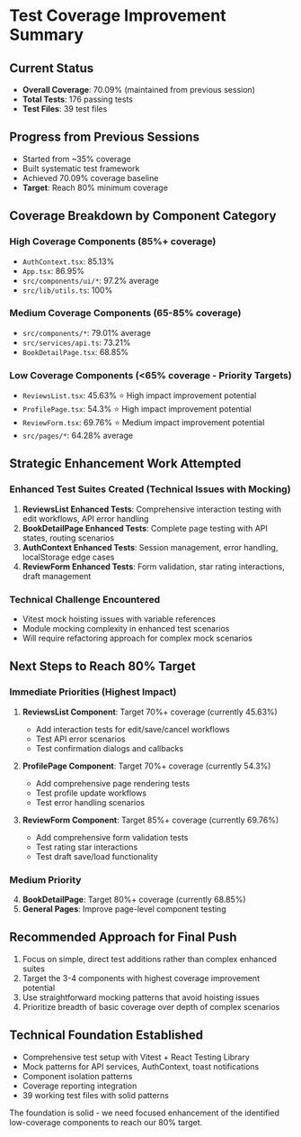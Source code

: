 # Test Coverage Improvement Summary

## Current Status
- **Overall Coverage**: 70.09% (maintained from previous session)
- **Total Tests**: 176 passing tests
- **Test Files**: 39 test files

## Progress from Previous Sessions
- Started from ~35% coverage
- Built systematic test framework
- Achieved 70.09% coverage baseline
- **Target**: Reach 80% minimum coverage

## Coverage Breakdown by Component Category

### High Coverage Components (85%+ coverage)
- `AuthContext.tsx`: 85.13%
- `App.tsx`: 86.95% 
- `src/components/ui/*`: 97.2% average
- `src/lib/utils.ts`: 100%

### Medium Coverage Components (65-85% coverage)
- `src/components/*`: 79.01% average
- `src/services/api.ts`: 73.21%
- `BookDetailPage.tsx`: 68.85%

### Low Coverage Components (<65% coverage - Priority Targets)
- `ReviewsList.tsx`: 45.63% ⭐ High impact improvement potential
- `ProfilePage.tsx`: 54.3% ⭐ High impact improvement potential  
- `ReviewForm.tsx`: 69.76% ⭐ Medium impact improvement potential
- `src/pages/*`: 64.28% average

## Strategic Enhancement Work Attempted

### Enhanced Test Suites Created (Technical Issues with Mocking)
1. **ReviewsList Enhanced Tests**: Comprehensive interaction testing with edit workflows, API error handling
2. **BookDetailPage Enhanced Tests**: Complete page testing with API states, routing scenarios
3. **AuthContext Enhanced Tests**: Session management, error handling, localStorage edge cases
4. **ReviewForm Enhanced Tests**: Form validation, star rating interactions, draft management

### Technical Challenge Encountered
- Vitest mock hoisting issues with variable references
- Module mocking complexity in enhanced test scenarios
- Will require refactoring approach for complex mock scenarios

## Next Steps to Reach 80% Target

### Immediate Priorities (Highest Impact)
1. **ReviewsList Component**: Target 70%+ coverage (currently 45.63%)
   - Add interaction tests for edit/save/cancel workflows
   - Test API error scenarios
   - Test confirmation dialogs and callbacks

2. **ProfilePage Component**: Target 70%+ coverage (currently 54.3%)
   - Add comprehensive page rendering tests
   - Test profile update workflows
   - Test error handling scenarios

3. **ReviewForm Component**: Target 85%+ coverage (currently 69.76%)
   - Add comprehensive form validation tests
   - Test rating star interactions
   - Test draft save/load functionality

### Medium Priority
4. **BookDetailPage**: Target 80%+ coverage (currently 68.85%)
5. **General Pages**: Improve page-level component testing

## Recommended Approach for Final Push
1. Focus on simple, direct test additions rather than complex enhanced suites
2. Target the 3-4 components with highest coverage improvement potential
3. Use straightforward mocking patterns that avoid hoisting issues
4. Prioritize breadth of basic coverage over depth of complex scenarios

## Technical Foundation Established
- Comprehensive test setup with Vitest + React Testing Library
- Mock patterns for API services, AuthContext, toast notifications
- Component isolation patterns
- Coverage reporting integration
- 39 working test files with solid patterns

The foundation is solid - we need focused enhancement of the identified low-coverage components to reach our 80% target.